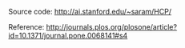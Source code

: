 Source code:
http://ai.stanford.edu/~saram/HCP/

Reference:
http://journals.plos.org/plosone/article?id=10.1371/journal.pone.0068141#s4

